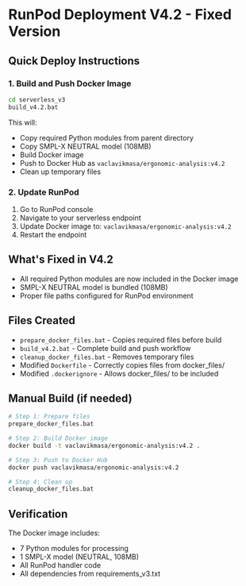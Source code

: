 # RunPod Deployment V4.2 - Fixed Version

## Quick Deploy Instructions

### 1. Build and Push Docker Image
```bash
cd serverless_v3
build_v4.2.bat
```

This will:
- Copy required Python modules from parent directory
- Copy SMPL-X NEUTRAL model (108MB)
- Build Docker image
- Push to Docker Hub as `vaclavikmasa/ergonomic-analysis:v4.2`
- Clean up temporary files

### 2. Update RunPod
1. Go to RunPod console
2. Navigate to your serverless endpoint
3. Update Docker image to: `vaclavikmasa/ergonomic-analysis:v4.2`
4. Restart the endpoint

## What's Fixed in V4.2
- All required Python modules are now included in the Docker image
- SMPL-X NEUTRAL model is bundled (108MB)
- Proper file paths configured for RunPod environment

## Files Created
- `prepare_docker_files.bat` - Copies required files before build
- `build_v4.2.bat` - Complete build and push workflow
- `cleanup_docker_files.bat` - Removes temporary files
- Modified `Dockerfile` - Correctly copies files from docker_files/
- Modified `.dockerignore` - Allows docker_files/ to be included

## Manual Build (if needed)
```bash
# Step 1: Prepare files
prepare_docker_files.bat

# Step 2: Build Docker image
docker build -t vaclavikmasa/ergonomic-analysis:v4.2 .

# Step 3: Push to Docker Hub
docker push vaclavikmasa/ergonomic-analysis:v4.2

# Step 4: Clean up
cleanup_docker_files.bat
```

## Verification
The Docker image includes:
- 7 Python modules for processing
- 1 SMPL-X model (NEUTRAL, 108MB)
- All RunPod handler code
- All dependencies from requirements_v3.txt